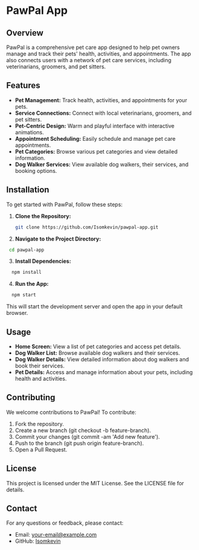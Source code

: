 # PawPal App

## Overview

PawPal is a comprehensive pet care app designed to help pet owners manage and track their pets' health, activities, and appointments. The app also connects users with a network of pet care services, including veterinarians, groomers, and pet sitters.

## Features

- **Pet Management:** Track health, activities, and appointments for your pets.
- **Service Connections:** Connect with local veterinarians, groomers, and pet sitters.
- **Pet-Centric Design:** Warm and playful interface with interactive animations.
- **Appointment Scheduling:** Easily schedule and manage pet care appointments.
- **Pet Categories:** Browse various pet categories and view detailed information.
- **Dog Walker Services:** View available dog walkers, their services, and booking options.

## Installation

To get started with PawPal, follow these steps:

1. **Clone the Repository:**
   ```bash
   git clone https://github.com/Isomkevin/pawpal-app.git
   ```
2. **Navigate to the Project Directory:**
  ```bash
   cd pawpal-app
  ```
3. **Install Dependencies:**
  ```bash
    npm install
  ```
4. **Run the App:**
  ```bash
    npm start
  ```

This will start the development server and open the app in your default browser.

## Usage
- **Home Screen:** View a list of pet categories and access pet details.
- **Dog Walker List:** Browse available dog walkers and their services.
- **Dog Walker Details:** View detailed information about dog walkers and book their services.
- **Pet Details:** Access and manage information about your pets, including health and activities.

## Contributing
We welcome contributions to PawPal! To contribute:

1. Fork the repository.
2. Create a new branch (git checkout -b feature-branch).
3. Commit your changes (git commit -am 'Add new feature').
4. Push to the branch (git push origin feature-branch).
5. Open a Pull Request.

## License
This project is licensed under the MIT License. See the LICENSE file for details.

## Contact
For any questions or feedback, please contact:

- Email: your-email@example.com
- GitHub: [Isomkevin](https://github.com/Isomkevin)